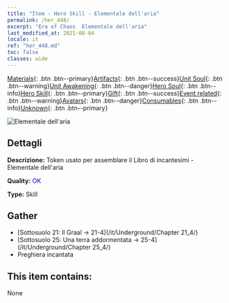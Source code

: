 ```yaml
---
title: "Item - Hero Skill - Elementale dell'aria"
permalink: /her_448/
excerpt: "Era of Chaos  Elementale dell'aria"
last_modified_at: 2021-08-04
locale: it
ref: "her_448.md"
toc: false
classes: wide
---
```

 [Materials](/ItemsIT/){: .btn .btn--primary}[Artifacts](/ItemsIT/Artifacts/){: .btn .btn--success}[Unit Soul](/ItemsIT/UnitSoul/){: .btn .btn--warning}[Unit Awakening](/ItemsIT/UnitAwakening/){: .btn .btn--danger}[Hero Soul](/ItemsIT/HeroSoul/){: .btn .btn--info}[Hero Skill](/ItemsIT/HeroSkill/){: .btn .btn--primary}[Gift](/ItemsIT/Gift/){: .btn .btn--success}[Event related](/ItemsIT/Events/){: .btn .btn--warning}[Avatars](/ItemsIT/Avatars/){: .btn .btn--danger}[Consumables](/ItemsIT/Consumables/){: .btn .btn--info}[Unknown](/ItemsIT/Unknown/){: .btn .btn--primary}

 ![Elementale dell'aria](/images/t/ps_zhaohuanqiyuansu.png)

## Dettagli
 **Descrizione:** Token usato per assemblare il Libro di incantesimi - Elementale dell'aria

 **Quality:** <span style="color: #0000CD">OK</span>

 **Type:** Skill

## Gather

*    [Sottosuolo 21: Il Graal -> 21-4](/it/Underground/Chapter 21_4/) 
*    [Sottosuolo 25: Una terra addormentata -> 25-4](/it/Underground/Chapter 25_4/) 
*    Preghiera incantata 

## This item contains:

  None


